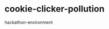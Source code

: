# cookie-clicker-pollution
hackathon-environment
<a href="https://dirkson-argon.github.io/cookie-clicker-pollution/Deep%20Bag%20CV.pdf" target="_blank" />
